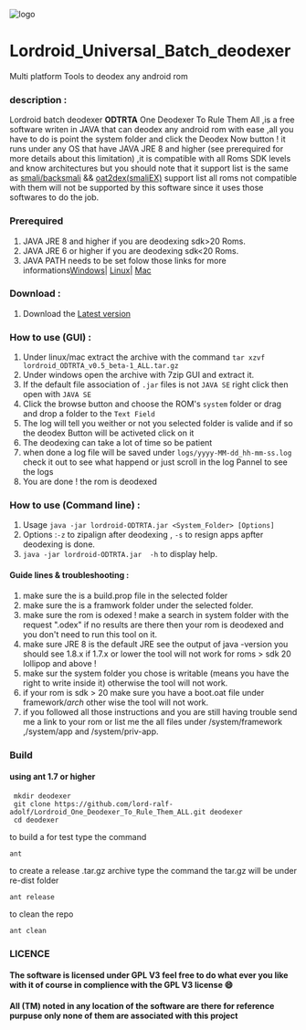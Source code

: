 ![logo](https://github.com/lord-ralf-adolf/Lordroid_Universal_Batch_deodexer/blob/master/res/images/logo.png?raw=true)
# Lordroid_Universal_Batch_deodexer
Multi platform Tools to deodex any android rom

### description :  
Lordroid batch deodexer **ODTRTA** One Deodexer To Rule Them All ,is a free software writen in JAVA that can deodex any android rom with ease ,all you have to do is point the system folder and click the Deodex Now button ! it runs under any OS that have JAVA JRE 8 and higher (see prerequired for more details about this limitation) ,it is compatible with all Roms SDK levels and know architectures but you should note that it support list is the same as [smali/backsmali](https://github.com/JesusFreke/smali) && [oat2dex(smaliEX)](https://github.com/testwhat/SmaliEx) support list all roms not compatible with them will not be supported by this software since it uses those softwares to do the job.

### Prerequired  
1. JAVA JRE 8 and higher if you are deodexing sdk>20 Roms.
2. JAVA JRE 6 or higher if you are deodexing sdk<20 Roms.
3. JAVA PATH needs to be set folow those links for more informations[Windows](https://www.java.com/en/download/help/path.xml)| [Linux](http://ask.xmodulo.com/change-default-java-version-linux.html)| [Mac](https://docs.oracle.com/javase/8/docs/technotes/guides/install/mac_jre.html)

### Download :  
1. Download the [Latest version](https://github.com/lord-ralf-adolf/Lordroid_One_Deodexer_To_Rule_Them_ALL/releases)
 

### How to use (GUI) :
1. Under linux/mac extract the archive with the command `tar xzvf lordroid_ODTRTA_v0.5_beta-1_ALL.tar.gz`
2. Under windows open the archive with 7zip GUI and extract it.
3. If the default file association of `.jar` files is not `JAVA SE` right click then open with `JAVA SE`
4. Click the browse button and choose the ROM's `system` folder or drag and drop a folder to the `Text Field`
5. The log will tell you weither or not you selected folder is valide and if so the deodex Button will be activeted click on it
6. The deodexing can take a lot of time so be patient 
7. when done a log file will be saved under `logs/yyyy-MM-dd_hh-mm-ss.log` check it out to see what happend or just scroll in the log Pannel to see the logs
8. You are done ! the rom is deodexed 
  
  
### How to use (Command line) :
1. Usage  `java -jar lordroid-ODTRTA.jar <System_Folder> [Options]`
2. Options :`-z` to zipalign after deodexing , `-s` to resign apps apfter deodexing is done.
3. `java -jar lordroid-ODTRTA.jar  -h`  to display help.
  

#### Guide lines & troubleshooting :
1. make sure the is a build.prop file in the selected folder 
2. make sure the is a framwork folder under the selected folder.
3. make sure the rom is odexed ! make a search in system folder with the request ".odex" if no results are there then your rom is deodexed and you don't need to run this tool on it.
4. make sure JRE 8 is the default JRE see the output of java -version you should see 1.8.x if 1.7.x or lower the tool will not work for roms > sdk 20 lollipop and above !
5. make sur the system folder you chose is writable (means you have the right to write inside it) otherwise the tool will not work.
6. if your rom is sdk > 20 make sure you have a boot.oat file under framework/*arch* other wise the tool will not work.
7. if you followed all those instructions and you are still having trouble send me a link to your rom or list me the all files under /system/framework ,/system/app and /system/priv-app.
  
  
### Build 
#### using ant 1.7 or higher
     mkdir deodexer
     git clone https://github.com/lord-ralf-adolf/Lordroid_One_Deodexer_To_Rule_Them_ALL.git deodexer
     cd deodexer  

  
to build a for test type the command   
```
ant
```
  
to create a release .tar.gz archive type the command the tar.gz will be under re-dist folder   
```
ant release
```
  
to clean the repo   
  
  ```
ant clean  
```
  
  
### LICENCE 
#### The software is licensed under GPL V3 feel free to do what ever you like with it of course in complience with the GPL V3 license :smile: 
#### All (TM) noted in any location of the software are there for reference purpuse only none of them are associated with this project  
